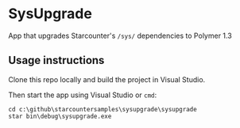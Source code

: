 # SysUpgrade

App that upgrades Starcounter's `/sys/` dependencies to Polymer 1.3

## Usage instructions

Clone this repo locally and build the project in Visual Studio. 

Then start the app using Visual Studio or `cmd`:

```
cd c:\github\starcountersamples\sysupgrade\sysupgrade
star bin\debug\sysupgrade.exe
```
